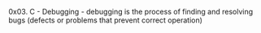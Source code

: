 0x03. C - Debugging - debugging is the process of finding and resolving bugs (defects or problems that prevent correct operation)
